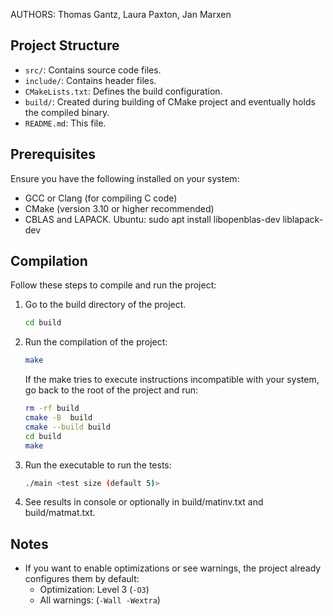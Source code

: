 AUTHORS: Thomas Gantz, Laura Paxton, Jan Marxen
## Project Structure

- `src/`: Contains source code files.
- `include/`: Contains header files.
- `CMakeLists.txt`: Defines the build configuration.
- `build/`: Created during building of CMake project and eventually holds the compiled binary.
- `README.md`: This file.

## Prerequisites

Ensure you have the following installed on your system:

- GCC or Clang (for compiling C code)
- CMake (version 3.10 or higher recommended)
- CBLAS and LAPACK. Ubuntu: sudo apt install libopenblas-dev liblapack-dev


## Compilation

Follow these steps to compile and run the project:

1. Go to the build directory of the project.
   ```bash
   cd build
   ```

2. Run the compilation of the project:
   ```bash
   make
   ```
   If the make tries to execute instructions incompatible with your system, 
   go back to the root of the project and run:
   ```bash
   rm -rf build
   cmake -B  build
   cmake --build build
   cd build
   make
   ```
   

3. Run the executable to run the tests:
   ```bash
   ./main <test size (default 5)>
   ```

4. See results in console or optionally in build/matinv.txt and
   build/matmat.txt.


## Notes

- If you want to enable optimizations or see warnings, the project already configures them by default:
  - Optimization: Level 3 (`-O3`)
  - All warnings: (`-Wall -Wextra`)




